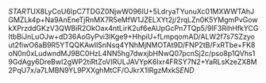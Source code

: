 $START$UX8LyCoU6IpC7TDGZ0NjwW096lU+5LdryaTYunuXc01MXWWTAhJGMZLk4p+Na9AnEneTjRnMX7R5eMfW1JZELXYt2j/2rqLZn0K5YMgmPvGowkXPrzddGKzV3QWBiR2OkOax4ntLirK2uf6eAUpGcPn7TQp5/9IF3RihHfkYCGItbBiJnLuOJw+dD36AoGyPvi3lKge9+HhpiU+fLmpqomAD/ALW2f7s7SZzyout2fiwO6aB9R5YTQQKAwIlSnNsq4YNhMjNMOTAt9D/FNP2tB/FxRTbe+FK8oN0n0xLudwndMJ9BC0HzL4NN5hg7dwxjbHNwQ07pcnSj2c/pso8p1QVhs19GdAgy6DreBwI2gWP2tiRtZoVIRULJAVYpK6Ixr4FRSY7N2+YaRLsKzeZX8M2PqU7x/a7LMBN9YL9PXXghMtCF/OJkrX1IRgzMxkS$END$